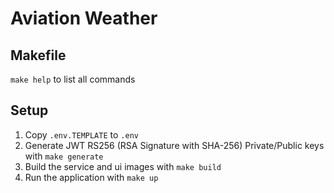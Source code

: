 # Aviation Weather

## Makefile
`make help` to list all commands

## Setup

1. Copy `.env.TEMPLATE` to `.env`
2. Generate JWT RS256 (RSA Signature with SHA-256) Private/Public keys with `make generate`
3. Build the service and ui images with `make build`
4. Run the application with `make up`